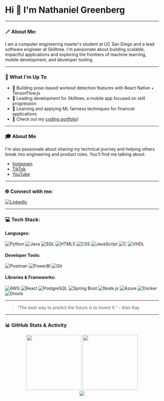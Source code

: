 # Hi 👋 I'm Nathaniel Greenberg

---

### 🪄 About Me:

I am a computer engineering master's student at UC San Diego and a lead software engineer at Skilltree. I'm passionate about building scalable, impactful applications and exploring the frontiers of machine learning, mobile development, and developer tooling.

---

### 🚀 What I'm Up To

- 🤖 Building pose-based workout detection features with React Native + TensorFlow.js  
- 📱 Leading development for Skilltree, a mobile app focused on skill progression  
- 🧠 Learning and applying ML fairness techniques for financial applications  
- 🔗 Check out my [coding portfolio](#)!

---

### 🎓 About Me

I'm also passionate about sharing my technical journey and helping others break into engineering and product roles. You’ll find me talking about:

- [Instagram](https://instagram.com/)
- [TikTok](https://tiktok.com/)
- [YouTube](https://youtube.com/)

---

### 🌐 Connect with me:

[![LinkedIn](https://img.shields.io/badge/LinkedIn-Connect-blue?style=for-the-badge&logo=linkedin)](https://linkedin.com/in/)

---

### 💻 Tech Stack:

#### Languages:
![Python](https://img.shields.io/badge/-Python-3776AB?style=flat-square&logo=python&logoColor=white)
![Java](https://img.shields.io/badge/-Java-007396?style=flat-square&logo=java&logoColor=white)
![SQL](https://img.shields.io/badge/-SQL-003B57?style=flat-square&logo=postgresql&logoColor=white)
![HTML5](https://img.shields.io/badge/-HTML5-E34F26?style=flat-square&logo=html5&logoColor=white)
![CSS](https://img.shields.io/badge/-CSS-1572B6?style=flat-square&logo=css3&logoColor=white)
![JavaScript](https://img.shields.io/badge/-JavaScript-F7DF1E?style=flat-square&logo=javascript&logoColor=black)
![C](https://img.shields.io/badge/-C-00599C?style=flat-square&logo=c&logoColor=white)
![VHDL](https://img.shields.io/badge/-VHDL-652D91?style=flat-square&logoColor=white)

#### Developer Tools:
![Postman](https://img.shields.io/badge/-Postman-FF6C37?style=flat-square&logo=postman&logoColor=white)
![PowerBI](https://img.shields.io/badge/-PowerBI-F2C811?style=flat-square&logo=powerbi&logoColor=black)
![Git](https://img.shields.io/badge/-Git-F05032?style=flat-square&logo=git&logoColor=white)

#### Libraries & Frameworks:
![AWS](https://img.shields.io/badge/-AWS-232F3E?style=flat-square&logo=amazonaws&logoColor=white)
![React](https://img.shields.io/badge/-React-61DAFB?style=flat-square&logo=react&logoColor=black)
![PostgreSQL](https://img.shields.io/badge/-PostgreSQL-336791?style=flat-square&logo=postgresql&logoColor=white)
![Spring Boot](https://img.shields.io/badge/-Spring%20Boot-6DB33F?style=flat-square&logo=spring-boot&logoColor=white)
![Node.js](https://img.shields.io/badge/-Node.js-339933?style=flat-square&logo=node.js&logoColor=white)
![Azure](https://img.shields.io/badge/-Microsoft%20Azure-0078D4?style=flat-square&logo=microsoft-azure&logoColor=white)
![Docker](https://img.shields.io/badge/-Docker-2496ED?style=flat-square&logo=docker&logoColor=white)
![Drools](https://img.shields.io/badge/-Drools-F80000?style=flat-square&logoColor=white)

---

<!-- Optional: Footer or fun message -->
> “The best way to predict the future is to invent it.” – Alan Kay

---

### 📊 GitHub Stats & Activity

<div align="center">
  <img src="https://github-readme-stats.vercel.app/api?username=nathanielgberg&show_icons=true&theme=github_dark&count_private=true" height="180px"/>
  <img src="https://github-readme-streak-stats.herokuapp.com?user=nathanielgberg&theme=github-dark&hide_border=false" height="180px"/>
</div>

<div align="center">
  <img src="https://github-readme-stats.vercel.app/api/top-langs/?username=nathanielgberg&layout=compact&theme=github_dark&langs_count=10" />
</div>

